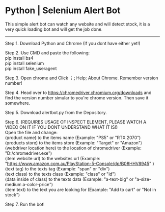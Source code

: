 # Python | Selenium Alert Bot
This simple alert bot can watch any website and will detect stock, it is a very quick loading bot and will get the job done.

-----------------------------------------------------------------------------

Step 1. Download Python and Chrome (If you dont have either yet!)

Step 2. Use CMD and paste the following:\
pip install bs4\
pip install selenium\
pip install fake_useragent

Step 3. Open chrome and Click ⋮; Help; About Chrome. Remember version number!

Step 4. Head over to https://chromedriver.chromium.org/downloads and find the version number simular to you're chrome version. Then save it somewhere.

Step 5. Download alertbot.py from the Depository.

Step 6. (REQUIRES USAGE OF INSPECT ELEMENT, PLEASE WATCH A VIDEO ON IT IF YOU DONT UNDERSTAND WHAT IT IS!)\
Open the file and change:\
(product name) to the items name (Example: "PS5" or "RTX 2070")\
(products store) to the items store (Example: "Target" or "Amazon")\
(webdriver location here) to the location of chromedriver (Example: "D:/chromedriver.exe")\
(item website url) to the websites url (Example: "https://www.amazon.com.au/PlayStation-5-Console/dp/B08HHV8945" )\
(text tag) to the texts tag (Example: "span" or "div")\
(text class) to the texts class (Example: "class" or "id")\
(data inside of class) to the texts data (Example: "a-text-big" or "a-size-medium a-color-price")\
(item text) to the text you are looking for (Example: "Add to cart" or "Not in stock")

Step 7. Run the bot!

